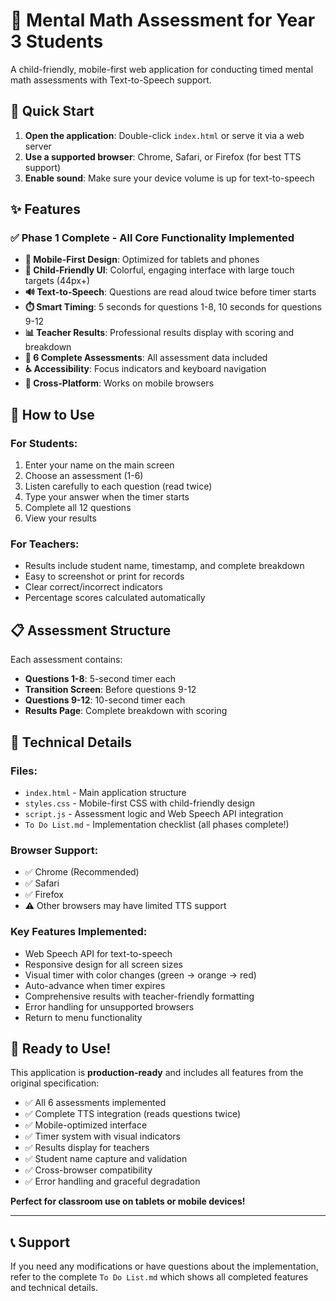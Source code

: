 # 🧮 Mental Math Assessment for Year 3 Students

A child-friendly, mobile-first web application for conducting timed mental math assessments with Text-to-Speech support.

## 🚀 Quick Start

1. **Open the application**: Double-click `index.html` or serve it via a web server
2. **Use a supported browser**: Chrome, Safari, or Firefox (for best TTS support)
3. **Enable sound**: Make sure your device volume is up for text-to-speech

## ✨ Features

### ✅ **Phase 1 Complete - All Core Functionality Implemented**

- **📱 Mobile-First Design**: Optimized for tablets and phones
- **🎨 Child-Friendly UI**: Colorful, engaging interface with large touch targets (44px+)
- **🔊 Text-to-Speech**: Questions are read aloud twice before timer starts
- **⏱️ Smart Timing**: 5 seconds for questions 1-8, 10 seconds for questions 9-12
- **📊 Teacher Results**: Professional results display with scoring and breakdown
- **🎯 6 Complete Assessments**: All assessment data included
- **♿ Accessibility**: Focus indicators and keyboard navigation
- **📱 Cross-Platform**: Works on mobile browsers

## 🎯 How to Use

### For Students:
1. Enter your name on the main screen
2. Choose an assessment (1-6)
3. Listen carefully to each question (read twice)
4. Type your answer when the timer starts
5. Complete all 12 questions
6. View your results

### For Teachers:
- Results include student name, timestamp, and complete breakdown
- Easy to screenshot or print for records
- Clear correct/incorrect indicators
- Percentage scores calculated automatically

## 📋 Assessment Structure

Each assessment contains:
- **Questions 1-8**: 5-second timer each
- **Transition Screen**: Before questions 9-12
- **Questions 9-12**: 10-second timer each
- **Results Page**: Complete breakdown with scoring

## 🔧 Technical Details

### Files:
- `index.html` - Main application structure
- `styles.css` - Mobile-first CSS with child-friendly design
- `script.js` - Assessment logic and Web Speech API integration
- `To Do List.md` - Implementation checklist (all phases complete!)

### Browser Support:
- ✅ Chrome (Recommended)
- ✅ Safari 
- ✅ Firefox
- ⚠️ Other browsers may have limited TTS support

### Key Features Implemented:
- Web Speech API for text-to-speech
- Responsive design for all screen sizes
- Visual timer with color changes (green → orange → red)
- Auto-advance when timer expires
- Comprehensive results with teacher-friendly formatting
- Error handling for unsupported browsers
- Return to menu functionality

## 🎉 Ready to Use!

This application is **production-ready** and includes all features from the original specification:

- ✅ All 6 assessments implemented
- ✅ Complete TTS integration (reads questions twice)
- ✅ Mobile-optimized interface
- ✅ Timer system with visual indicators
- ✅ Results display for teachers
- ✅ Student name capture and validation
- ✅ Cross-browser compatibility
- ✅ Error handling and graceful degradation

**Perfect for classroom use on tablets or mobile devices!**

---

## 📞 Support

If you need any modifications or have questions about the implementation, refer to the complete `To Do List.md` which shows all completed features and technical details. 